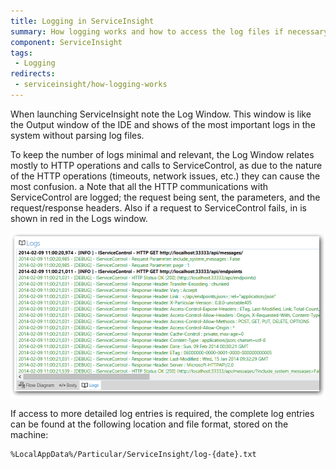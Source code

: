 ```yaml
---
title: Logging in ServiceInsight
summary: How logging works and how to access the log files if necessary.
component: ServiceInsight
tags:
 - Logging
redirects:
 - serviceinsight/how-logging-works
---
```


When launching ServiceInsight note the Log Window. This window is like the Output window of the IDE and shows of the most important logs in the system without parsing log files.

To keep the number of logs minimal and relevant, the Log Window relates mostly to HTTP operations and calls to ServiceControl, as due to the nature of the HTTP operations (timeouts, network issues, etc.) they can cause the most confusion.
a
Note that all the HTTP communications with ServiceControl are logged; the request being sent, the parameters, and the request/response headers. Also if a request to ServiceControl fails, in is shown in red in the Logs window.

![Log Window](images/008-log-window.png 'width=500')

If access to more detailed log entries is required, the complete log entries can be found at the following location and file format, stored on the machine:

```no-highlight
%LocalAppData%/Particular/ServiceInsight/log-{date}.txt
```